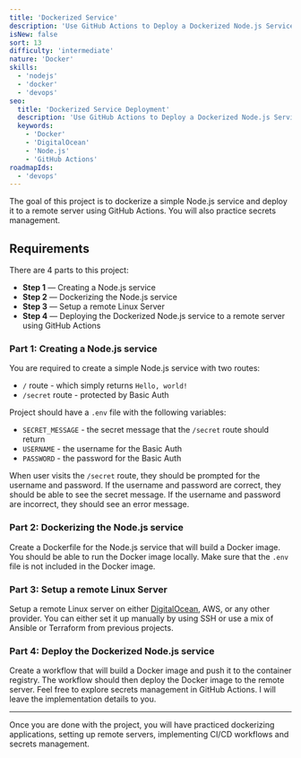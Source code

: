 ```yaml
---
title: 'Dockerized Service'
description: 'Use GitHub Actions to Deploy a Dockerized Node.js Service'
isNew: false
sort: 13
difficulty: 'intermediate'
nature: 'Docker'
skills:
  - 'nodejs'
  - 'docker'
  - 'devops'
seo:
  title: 'Dockerized Service Deployment'
  description: 'Use GitHub Actions to Deploy a Dockerized Node.js Service to a remote server'
  keywords:
    - 'Docker'
    - 'DigitalOcean'
    - 'Node.js'
    - 'GitHub Actions'
roadmapIds:
  - 'devops'
---
```


The goal of this project is to dockerize a simple Node.js service and deploy it to a remote server using GitHub Actions. You will also practice secrets management.

## Requirements

There are 4 parts to this project:

- **Step 1** — Creating a Node.js service
- **Step 2** — Dockerizing the Node.js service
- **Step 3** — Setup a remote Linux Server
- **Step 4** — Deploying the Dockerized Node.js service to a remote server using GitHub Actions

### Part 1: Creating a Node.js service

You are required to create a simple Node.js service with two routes:

- `/` route - which simply returns `Hello, world!`
- `/secret` route - protected by Basic Auth

Project should have a `.env` file with the following variables:

- `SECRET_MESSAGE` - the secret message that the `/secret` route should return
- `USERNAME` - the username for the Basic Auth
- `PASSWORD` - the password for the Basic Auth

When user visits the `/secret` route, they should be prompted for the username and password. If the username and password are correct, they should be able to see the secret message. If the username and password are incorrect, they should see an error message.

### Part 2: Dockerizing the Node.js service

Create a Dockerfile for the Node.js service that will build a Docker image. You should be able to run the Docker image locally. Make sure that the `.env` file is not included in the Docker image.

### Part 3: Setup a remote Linux Server

Setup a remote Linux server on either [DigitalOcean](https://m.do.co/c/b29aa8845df8), AWS, or any other provider. You can either set it up manually by using SSH or use a mix of Ansible or Terraform from previous projects.

### Part 4: Deploy the Dockerized Node.js service

Create a workflow that will build a Docker image and push it to the container registry. The workflow should then deploy the Docker image to the remote server. Feel free to explore secrets management in GitHub Actions. I will leave the implementation details to you.

<hr />

Once you are done with the project, you will have practiced dockerizing applications, setting up remote servers, implementing CI/CD workflows and secrets management.
